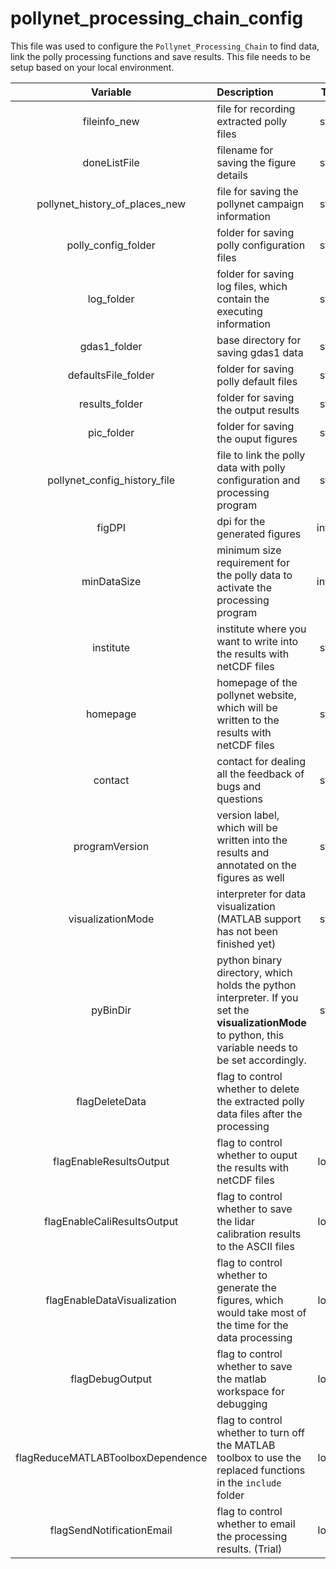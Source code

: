 # pollynet_processing_chain_config

This file was used to configure the `Pollynet_Processing_Chain` to find data, link the polly processing functions and save results. This file needs to be setup based on your local environment.

|Variable|Description|Type|Example|
|:------:|:----------|:--:|:-----:|
|fileinfo_new|file for recording extracted polly files|string|"C:\\Users\\zhenping\\Desktop\\Picasso\\todo_filelist\\fileinfo_new.txt"|
|doneListFile|filename for saving the figure details|string|"C:\\Users\\zhenping\\Desktop\\Picasso\\recent_plots\\done_filelist.txt"|
|pollynet_history_of_places_new|file for saving the pollynet campaign information|string|"C:\\Users\\zhenping\\Desktop\\Picasso\\todo_filelist\\pollynet_history_of_places_new.txt"|
|polly_config_folder|folder for saving polly configuration files|string|"C:\\Users\\zhenping\\Desktop\\Picasso\\config"|
|log_folder|folder for saving log files, which contain the executing information|string|"C:\\Users\\zhenping\\Desktop\\Picasso\\results\\log"|
|gdas1_folder|base directory for saving gdas1 data|string|"C:\\Users\\zhenping\\Documents\\Data\\GDAS"|
|defaultsFile_folder|folder for saving polly default files|string|"C:\\Users\\zhenping\\Desktop\\Picasso\\lib\\pollyDefaults"|
|results_folder|folder for saving the output results|string|"C:\\Users\\zhenping\\Desktop\\Picasso\\results"|
|pic_folder|folder for saving the ouput figures|string|"C:\\Users\\zhenping\\Desktop\\Picasso\\recent_plots"|
|pollynet_config_history_file|file to link the polly data with polly configuration and processing program|string|"C:\\Users\\zhenping\\Desktop\\Picasso\\config\\pollynet_processing_config_history.txt"|
|figDPI|dpi for the generated figures|integer|80|
|minDataSize|minimum size requirement for the polly data to activate the processing program|integer|1000000|
|institute|institute where you want to write into the results with netCDF files|string|"Ground-based Remote Sensing Group (TROPOS)"|
|homepage|homepage of the pollynet website, which will be written to the results with netCDF files|string|"http://polly.rsd.tropos.de"|
|contact|contact for dealing all the feedback of bugs and questions|string|"Zhenping Yin <zhenping@tropos.de>"|
|programVersion|version label, which will be written into the results and annotated on the figures as well|string|"1.3"|
|visualizationMode|interpreter for data visualization (MATLAB support has not been finished yet)|string|"python"|
|pyBinDir|python binary directory, which holds the python interpreter. If you set the **visualizationMode** to python, this variable needs to be set accordingly.|string|"C:\\Users\\zhenping\\Software"|
|flagDeleteData|flag to control whether to delete the extracted polly data files after the processing||false|
|flagEnableResultsOutput|flag to control whether to ouput the results with netCDF files|logical|true|
|flagEnableCaliResultsOutput|flag to control whether to save the lidar calibration results to the ASCII files|logical|true|
|flagEnableDataVisualization|flag to control whether to generate the figures, which would take most of the time for the data processing|logical|true|
|flagDebugOutput|flag to control whether to save the matlab workspace for debugging|logical|false|
|flagReduceMATLABToolboxDependence|flag to control whether to turn off the MATLAB toolbox to use the replaced functions in the `include` folder|logical|false|
|flagSendNotificationEmail|flag to control whether to email the processing results. (Trial)|logical|false|